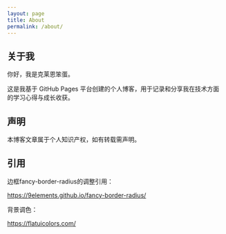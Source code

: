 ```yaml
---
layout: page
title: About
permalink: /about/
---
```


## 关于我

你好，我是克莱恩笨蛋。

这是我基于 GitHub Pages 平台创建的个人博客，用于记录和分享我在技术方面的学习心得与成长收获。

## 声明

本博客文章属于个人知识产权，如有转载需声明。

## 引用
边框fancy-border-radius的调整引用：

https://9elements.github.io/fancy-border-radius/

背景调色：

https://flatuicolors.com/
